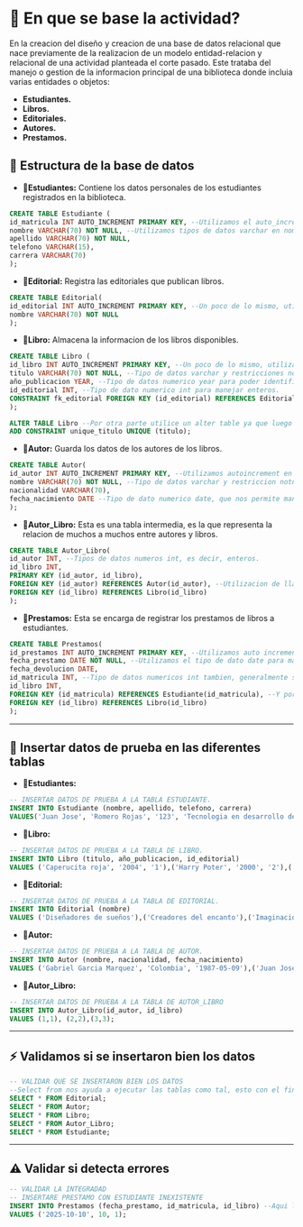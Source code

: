 # 🧠 En que se base la actividad?
En la creacion del diseño y creacion de una base de datos relacional que nace previamente de la realizacion de un modelo entidad-relacion y relacional de una actividad planteada el corte pasado. Este trataba del manejo o gestion de la informacion principal de una biblioteca donde incluia varias entidades o objetos: 

- **Estudiantes.**
- **Libros.**
- **Editoriales.**
- **Autores.**
- **Prestamos.**

## 🧱 Estructura de la base de datos

- 🧩**Estudiantes:**
Contiene los datos personales de los estudiantes registrados en la biblioteca.
```sql
CREATE TABLE Estudiante (
id_matricula INT AUTO_INCREMENT PRIMARY KEY, --Utilizamos el auto_increment en la primary key para que se autoincremente al momento de detectar cambios de nuevos registros.
nombre VARCHAR(70) NOT NULL, --Utilizamos tipos de datos varchar en nombre, apellido, telefono y carrera. Ya que son cadenas de texto o string con una cantidad variada, en este caso le asigne 70 a los mas largos y 15 al telefono. Por otra parte tambien utilizamos la restriccion not null para no aceptar datos vacios.
apellido VARCHAR(70) NOT NULL,
telefono VARCHAR(15),
carrera VARCHAR(70)
);
```


- 🧩**Editorial:**
Registra las editoriales que publican libros.
```sql
CREATE TABLE Editorial(
id_editorial INT AUTO_INCREMENT PRIMARY KEY, --Un poco de lo mismo, utilizamos autoincrement y tipos de datos varchar y restricciones not null.
nombre VARCHAR(70) NOT NULL
);
```


- 🧩**Libro:**
Almacena la informacion de los libros disponibles.
```sql
CREATE TABLE Libro (
id_libro INT AUTO_INCREMENT PRIMARY KEY, --Un poco de lo mismo, utilizamos autoincrement en la primary key.
titulo VARCHAR(70) NOT NULL, --Tipo de datos varchar y restricciones not null ya que si o si deben tener un titulo.
año_publicacion YEAR, --Tipo de datos numerico year para poder identificar el año en que se publica el libro.
id_editorial INT, --Tipo de dato numerico int para manejar enteros.
CONSTRAINT fk_editorial FOREIGN KEY (id_editorial) REFERENCES Editorial(id_editorial) --Agregamos la llave foranea de editorial, esto para decir que los libros pertenecen a una editorial registrada.
);

ALTER TABLE Libro --Por otra parte utilice un alter table ya que luego de crear la tabla me di cuenta que pude ingresar una restriccion unique, esto con el fin de poder decir que cada titulo de cada libro debe ser unico y no repetido.
ADD CONSTRAINT unique_titulo UNIQUE (titulo);
```


- 🧩**Autor:**
Guarda los datos de los autores de los libros.
```sql
CREATE TABLE Autor(
id_autor INT AUTO_INCREMENT PRIMARY KEY, --Utilizamos autoincrement en la primary key.
nombre VARCHAR(70) NOT NULL, --Tipo de datos varchar y restriccion notnull.
nacionalidad VARCHAR(70), 
fecha_nacimiento DATE --Tipo de dato numerico date, que nos permite manejar datos numerico de tipo fecha.
);
```


- 🧩**Autor_Libro:**
Esta es una tabla intermedia, es la que representa la relacion de muchos a muchos entre autores y libros.
```sql
CREATE TABLE Autor_Libro(
id_autor INT, --Tipos de datos numeros int, es decir, enteros.
id_libro INT,
PRIMARY KEY (id_autor, id_libro),
FOREIGN KEY (id_autor) REFERENCES Autor(id_autor), --Utilizacion de llave foraneas para la relacion que esta tabla tiene entre autores y libros. Es decir, lo que estamos diciendo es que un libro puede tener varios autores y un autor varios libros.
FOREIGN KEY (id_libro) REFERENCES Libro(id_libro)
);
```


- 🧩**Prestamos:**
Esta se encarga de registrar los prestamos de libros a estudiantes.
```sql
CREATE TABLE Prestamos(
id_prestamos INT AUTO_INCREMENT PRIMARY KEY, --Utilizamos auto increment en la primary key.
fecha_prestamo DATE NOT NULL, --Utilizamos el tipo de dato date para manejar fechas y ademas la restriccion not null para que no acepte campos vacios.
fecha_devolucion DATE,
id_matricula INT, --Tipo de datos numericos int tambien, generalmente sirven para la mayoria de los casos.
id_libro INT,
FOREIGN KEY (id_matricula) REFERENCES Estudiante(id_matricula), --Y por ultimo la relacion entre matricula que identifica al estudiante que tiene el libro y id_libro que basicamente nos especifica el numero del ISBN del libro.
FOREIGN KEY (id_libro) REFERENCES Libro(id_libro)
);
```

-----
## 🚀 Insertar datos de prueba en las diferentes tablas
- 🧩**Estudiantes:**
```sql
-- INSERTAR DATOS DE PRUEBA A LA TABLA ESTUDIANTE.
INSERT INTO Estudiante (nombre, apellido, telefono, carrera)
VALUES('Juan Jose', 'Romero Rojas', '123', 'Tecnologia en desarrollo de software'),('Carlos Andres', 'Romero Rojas', '1234', 'Ingenieria industrial'),('Dana Valentina', 'Rojas Gimenez', '12345', 'Negocios internacionales');
```


- 🧩**Libro:**
```sql
-- INSERTAR DATOS DE PRUEBA A LA TABLA DE LIBRO.
INSERT INTO Libro (titulo, año_publicacion, id_editorial)
VALUES ('Caperucita roja', '2004', '1'),('Harry Poter', '2000', '2'),('Berserk', '2006', '3');
```


- 🧩**Editorial:**
```sql
-- INSERTAR DATOS DE PRUEBA A LA TABLA DE EDITORIAL.
INSERT INTO Editorial (nombre)
VALUES ('Diseñadores de sueños'),('Creadores del encanto'),('Imaginacion grande');
```


- 🧩**Autor:**
```sql
-- INSERTAR DATOS DE PRUEBA A LA TABLA DE AUTOR.
INSERT INTO Autor (nombre, nacionalidad, fecha_nacimiento)
VALUES ('Gabriel Garcia Marquez', 'Colombia', '1987-05-09'),('Juan Jose Romero Rojas', 'Peru', '2006-07-15'),('Stella Rojas', 'Mexico', '1995-08-14');
```

- 🧩**Autor_Libro:**
```sql
-- INSERTAR DATOS DE PRUEBA A LA TABLA DE AUTOR_LIBRO
INSERT INTO Autor_Libro(id_autor, id_libro)
VALUES (1,1), (2,2),(3,3);
```

-----
## ⚡ Validamos si se insertaron bien los datos
```sql
-- VALIDAR QUE SE INSERTARON BIEN LOS DATOS
--Select from nos ayuda a ejecutar las tablas como tal, esto con el fin de ver la informacion o registro que estas tienen.
SELECT * FROM Editorial;
SELECT * FROM Autor;
SELECT * FROM Libro;
SELECT * FROM Autor_Libro;
SELECT * FROM Estudiante;
```


-----
## ⚠️ Validar si detecta errores
```sql
-- VALIDAR LA INTEGRADAD
-- INSERTARE PRESTAMO CON ESTUDIANTE INEXISTENTE 
INSERT INTO Prestamos (fecha_prestamo, id_matricula, id_libro) --Aqui lo que hago es insertar datos erroneos para ver si me los detecta correcto(seria que esta mal) o erroneos (seria lo correcto).
VALUES ('2025-10-10', 10, 1);
```
